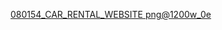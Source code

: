 [080154_CAR_RENTAL_WEBSITE png@1200w_0e](https://github.com/user-attachments/assets/e7fcd5a7-abf3-4377-8a97-6d9a2e0d78de)
